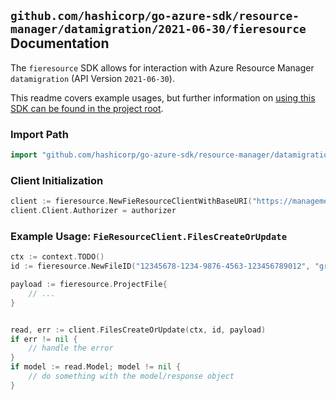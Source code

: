 
## `github.com/hashicorp/go-azure-sdk/resource-manager/datamigration/2021-06-30/fieresource` Documentation

The `fieresource` SDK allows for interaction with Azure Resource Manager `datamigration` (API Version `2021-06-30`).

This readme covers example usages, but further information on [using this SDK can be found in the project root](https://github.com/hashicorp/go-azure-sdk/tree/main/docs).

### Import Path

```go
import "github.com/hashicorp/go-azure-sdk/resource-manager/datamigration/2021-06-30/fieresource"
```


### Client Initialization

```go
client := fieresource.NewFieResourceClientWithBaseURI("https://management.azure.com")
client.Client.Authorizer = authorizer
```


### Example Usage: `FieResourceClient.FilesCreateOrUpdate`

```go
ctx := context.TODO()
id := fieresource.NewFileID("12345678-1234-9876-4563-123456789012", "groupName", "serviceName", "projectName", "fileName")

payload := fieresource.ProjectFile{
	// ...
}


read, err := client.FilesCreateOrUpdate(ctx, id, payload)
if err != nil {
	// handle the error
}
if model := read.Model; model != nil {
	// do something with the model/response object
}
```
